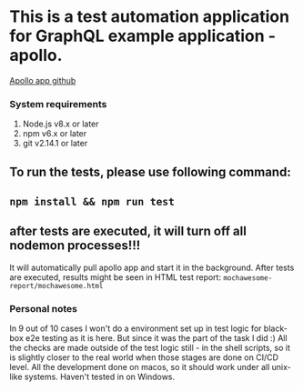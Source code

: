 # This is a test automation application for GraphQL example application - apollo.
[Apollo app github](https://github.com/apollographql/fullstack-tutorial.git)

### System requirements
1. Node.js v8.x or later
2. npm v6.x or later
3. git v2.14.1 or later

## To run the tests, please use following command:
`npm install && npm run test`
---
**after tests are executed, it will turn off all nodemon processes!!!**
---
It will automatically pull apollo app and start it in the background.
After tests are executed, results might be seen in HTML test report: `mochawesome-report/mochawesome.html`

### Personal notes
In 9 out of 10 cases I won't do a environment set up in test logic for black-box e2e testing as it is here. But since it was the part of the task I did :)
All the checks are made outside of the test logic still - in the shell scripts, so it is slightly closer to the real world when those stages are done on CI/CD level.
All the development done on macos, so it should work under all unix-like systems. Haven't tested in on Windows.

